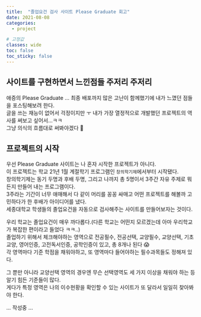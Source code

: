 ```yaml
---
title:  "졸업요건 검사 사이트 Please Graduate 회고"
date: 2021-08-08
categories:
  - project

# 고정값
classes: wide
toc: false
toc_sticky: false
---
```


## 사이트를 구현하면서 느낀점들 주저리 주저리

애증의 Please Graduate ... 최종 배포까지 많은 고난이 함께했기에 내가 느꼈던 점들을 포스팅해보려 한다.<br>
글을 쓰는 재능이 없어서 걱정이지만 ㅜ 내가 가장 열정적으로 개발했던 프로젝트의 역사를 써보고 싶어서...ㅋㅋ<br>
그냥 의식의 흐름대로 써봐야겠다 🤯

## 프로젝트의 시작

우선 Please Graduate 사이트는 나 혼자 시작한 프로젝트가 아니다.<br>
이 프로젝트는 학교 21년 1월 계절학기 프로그램인 `창의학기제`에서부터 시작됐다.<br>
창의학기제는 동기 두명과 후배 두명, 그리고 나까지 총 5명이서 3주간 자유 주제로 뭐든지 만들어 내는 프로그램이다.<br>
3주라는 기간이 너무 애매해서 다 같이 머리를 꽁꽁 싸매고 어떤 프로젝트를 해볼까 고민하다가 한 후배가 아이디어를 냈다.<br>
세종대학교 학생들의 졸업요건을 자동으로 검사해주는 사이트를 만들어보자는 것이다.<br>

우리 학교는 졸업요건이 매우 까다롭다.(다른 학교는 어떤지 모르겠는데 아마 우리학교가 복잡한 편이라고 들었다 ㅋㅋ..)<br>
졸업하기 위해서 체크해야하는 영역으로 전공필수, 전공선택, 교양필수, 교양선택, 기초교양, 영어인증, 고전독서인증, 공학인증이 있고, 총 8개나 된다 😱<br>
각 영역마다 기준 학점을 채워야하고, 또 영역마다 들어야하는 필수과목들도 정해져 있다.<br>

그 뿐만 아니라 교양선택 영역의 경우엔 무슨 선택영역도 세 가지 이상을 채워야 하는 등 알기 힘든 기준들이 많다.<br>
게다가 특정 영역은 나의 이수현황을 확인할 수 있는 사이트가 또 달라서 일일히 찾아봐야 한다.<br>

... 작성중 ...